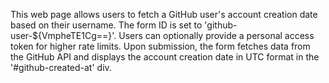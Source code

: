 This web page allows users to fetch a GitHub user's account creation date based on their username. The form ID is set to 'github-user-${VmpheTE1Cg==}'. Users can optionally provide a personal access token for higher rate limits. Upon submission, the form fetches data from the GitHub API and displays the account creation date in UTC format in the '#github-created-at' div.
